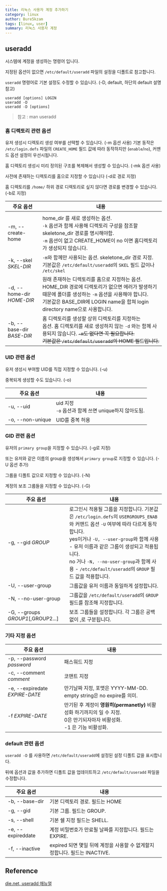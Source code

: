 ```yaml
---
title: 리눅스 사용자 계정 추가하기 
category: linux
author: Bure5kzam
tags: [linux, user]
summary: 리눅스 사용자 계정 
---
```



## useradd

시스템에 계정을 생성하는 명령어 입니다.

지정된 옵션이 없으면 `/etc/default/useradd` 파일의 설정을 디폴트로 참고합니다.

`useradd` 명령어로 기본 설정도 수정할 수 있습니다. (-D, default, 하단의 default 설명 참고)


```
useradd [options] LOGIN
useradd -D
useradd -D [options]
```

> 참고 : man useradd 


### 홈 디렉토리 관련 옵션

유저 생성시 디렉토리 생성 여부를 선택할 수 있습니다. (-m 옵션 사용)  기본 동작은 `/etc/login.defs` 파일의 `CREATE_HOME` 필드 값에 따라  동작하지만 (`enable`/`no`), 커맨드 옵션 설정이 우선시됩니다.

홈 디렉토리 생성시 미리 정의된 구조를 복제해서 생성할 수 있습니다. (-mk 옵션 사용)

사전에 존재하는 디렉토리를 홈으로 지정할 수 있습니다 (-d로 경로 지정)

홈 디렉토리를 `/home/` 하위 경로 디렉토리로 싶지 않다면 경로를 변경할 수 있습니다. (-b로 지정)



| 주요 옵션                 | 내용                                                                                                                                                                                                                                                                                                          |
| ------------------------- | ------------------------------------------------------------------------------------------------------------------------------------------------------------------------------------------------------------------------------------------------------------------------------------------------------------- |
|                           |                                                                                                                                                                                                                                                                                                               |
| -m, --create-home         | home_dir 를 새로 생성하는 옵션. <br/> `-k` 옵션과 함께 사용해 디렉토리 구성을 참조할 skeletone_dir 경로를 명시해야함.  <br/> `-m` 옵션이 없고 CREATE_HOME이 no 이면 홈디렉토리가 생성되지 않습니다.                                                                                                           |
| -k, --skel  _SKEL-DIR_    | `-m`와 함께만 사용되는 옵션. skeletone_dir 경로 지정. <br/> 기본값은 `/etc/default/useradd`의 `SKEL` 필드 값이나 `/etc/skel`                                                                                                                                                                                  |
| -d, --home-dir _HOME-DIR_ | 원래 존재하는 디렉토리를 홈으로 지정하는 옵션. HOME_DIR 경로에 디렉토리가 없으면 에러가 발생하기 때문에 폴더를 생성하는 `-m` 옵션을 사용해야 합니다.<br/> 기본값은 BASE_DIR에 LOGIN name을 합쳐 login directory name으로 사용합니다.                                                                          |
| -b, --base-dir _BASE-DIR_ | 홈 디렉토리를 생성할 상위 디렉토리를 지정하는 <br> 옵션. 홈 디렉토리를 새로 생성하지 않는 `-d` 와는 함께 사용되지 않습니다.                                                                                         ~~`-m`도 없다면 꼭 필요합니다. <br/> 기본값은 `/etc/default/useradd`의 HOME 필드입니다.~~ |


### UID 관련 옵션

유저 생성시 부여할 UID를 직접 지정할 수 있습니다. (-u)

중복되게 생성할 수도 있습니다. (-o)

| 주요 옵션        | 내용                                                      |
| ---------------- | --------------------------------------------------------- |
| -u, --uid        | uid 지정 <br/> `-o` 옵션과 함께 쓰면 unique하지 않아도됨. |
| -o, --non-unique | UID를 중복 허용                                           |


### GID 관련 옵션

유저의 `primary group`을 지정할 수 있습니다. (-g로 지정)

또는 유저와 같은 이름의 group을 생성해서 `primary group`로 지정할 수 있습니다. (-U 옵션 추가)

그룹을 디폴트 값으로 지정할 수 있습니다. (-N)

계정의 보조 그룹들을 지정할 수 있습니다. (-G)


| 주요 옵션                         | 내용                                                                                                                                                                                                                                                                                                                                       |
| --------------------------------- | ------------------------------------------------------------------------------------------------------------------------------------------------------------------------------------------------------------------------------------------------------------------------------------------------------------------------------------------ |
| -g, --gid _GROUP_                 | 로그인시 적용될 그룹을 지정합니다. 기본값은 `/etc/login.defs`의 `USERGROUPS_ENAB`와 커맨드 옵션 `-U` 여부에 따라 다르게 동작합니다. <br/> yes이거나 `-U, --user-group`와 함께 사용 - 유저 이름과 같은 그룹이 생성되고 적용됩니다. <br/> no 거나 `-N, --no-user-group`과 함께 사용 - `/etc/default/useradd`의 `GROUP` 필드 값을 적용합니다. |
| -U, --user-group                  | 그룹값을 유저 이름과 동일하게 설정합니다.                                                                                                                                                                                                                                                                                                  |
| -N, --no-user-group               | 그룹값을 `/etc/default/useradd`의 `GROUP` 필드를 참조해 지정합니다.                                                                                                                                                                                                                                                                        |
| -G, --groups _GROUP1_[,GROUP2...] | 보조 그룹들을 설정합니다. 각 그룹은 공백없이 ,로 구분됩니다.                                                                                                                                                                                                                                                                               |


### 기타 지정 옵션


| 주요 옵션                      | 내용                                                                                                                                |
| ------------------------------ | ----------------------------------------------------------------------------------------------------------------------------------- |
| -p, --password _password_      | 패스워드 지정                                                                                                                       |
| -c, --comment _comment_        | 코맨트 지정                                                                                                                         |
| -e, --expiredate _EXPIRE-DATE_ | 만기날짜 지정, 포맷은 YYYY-MM-DD.<br/> empty string은 no expire를 의미.                                                             |
| -f _EXPIRE-DATE_               | 만기된 후 계정이 **영원히(permanetly)** 비활성화 하기까지의 일 수 지정. <br/> 0은 만기되자마자 비활성화. <br/> -1 은 기능 비활성화. |


### default 관련 옵션

`useradd -D` 를 사용하면 `/etc/default/useradd`에 설정된 설정 디폴트 값을 표시합니다.

뒤에 옵션과 값을 추가하면 디폴트 값을 업데이트하고 `/etc/default/useradd` 파일을 수정합니다.


| 주요 옵션         | 내용                                                                        |
| ----------------- | --------------------------------------------------------------------------- |
| -b, --base-dir    | 기본 디렉토리 경로. 필드는 HOME                                             |
| -g, --gid         | 기본 그룹. 필드는 GROUP.                                                    |
| -s, --shell       | 기본 쉘 지정 필드는 SHELL.                                                  |
| -e, --expireddate | 계정 비밀번호가 만료될 날짜를 지정합니다. 필드는 EXPIRE.                    |
| -f, --inactive    | expired 되면 몇일 뒤에 계정을 사용할 수 없게할지 정합니다. 필드는 INACTIVE. |



## Reference

[die.net, useradd 매뉴얼](https://linux.die.net/man/8/useradd)